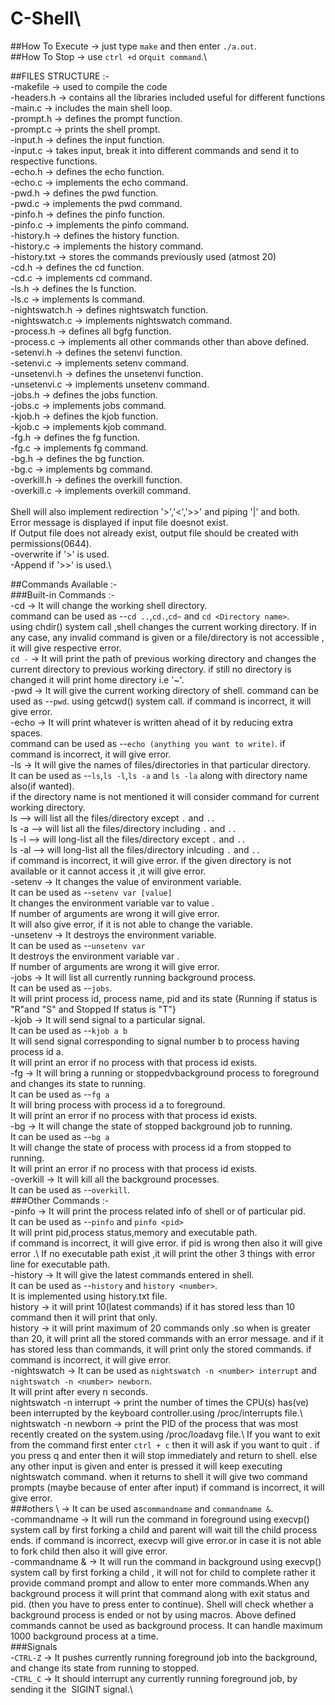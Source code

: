 # C-Shell\\
##How To Execute -> just type `make`  and then enter `./a.out`.\
##How To Stop -> use `ctrl +d` or`quit command`.\

##FILES STRUCTURE :-\
-makefile      -> used to compile the code\
-headers.h     -> contains all the libraries included useful for different functions\
-main.c        -> includes the main shell loop.\
-prompt.h      -> defines the prompt function.\
-prompt.c      -> prints the shell prompt.\
-input.h       -> defines the input function.\
-input.c       -> takes input, break it into different commands and send it to respective functions.\
-echo.h        -> defines the echo function.\
-echo.c        -> implements the echo command.\
-pwd.h         -> defines the pwd function.\
-pwd.c         -> implements the pwd command.\
-pinfo.h       -> defines the pinfo function.\
-pinfo.c       -> implements the pinfo command.\
-history.h     -> defines the history function.\
-history.c     -> implements the history command.\
-history.txt   -> stores the commands previously used (atmost 20)\
-cd.h          -> defines the cd function.\
-cd.c          -> implements cd command.\
-ls.h          -> defines the ls function.\
-ls.c          -> implements ls command.\
-nightswatch.h -> defines nightswatch function.\
-nightswatch.c -> implements nightswatch command.\
-process.h     -> defines all bgfg function.\
-process.c     -> implements all other commands other than above defined.\
-setenvi.h     -> defines the setenvi function.\
-setenvi.c     -> implements setenv command.\
-unsetenvi.h   -> defines the unsetenvi function.\
-unsetenvi.c   -> implements unsetenv command.\
-jobs.h        -> defines the jobs function.\
-jobs.c        -> implements jobs command.\
-kjob.h        -> defines the kjob function.\
-kjob.c        -> implements kjob command.\
-fg.h          -> defines the fg function.\
-fg.c          -> implements fg command.\
-bg.h          -> defines the bg function.\
-bg.c          -> implements bg command.\
-overkill.h    -> defines the overkill function.\
-overkill.c    -> implements overkill command.\
\
Shell will also implement redirection '>','<','>>' and piping '|' and both.\
Error message is displayed if input file doesnot exist.\
If Output file does not already exist, output file should be created with permissions(0644).\
-overwrite if '>' is used.\
-Append if '>>' is used.\

##Commands Available :-\
###Built-in Commands :-\
-cd       -> It will change the working shell directory.\
             command can be used as --`cd ..`,`cd.`,`cd~` and `cd <Directory name>`.\
	     using chdir() system call ,shell changes the current working directory. If in any case, any invalid command is given or a file/directory is not 
	     accessible , it will give respective error.\
	    `cd -` -> It will print the path of previous working directory and changes the current directory to previous working directory.
		if still no directory is changed it will print home directory i.e '~'. \
-pwd      -> It will give the current working directory of shell. command can be used as --`pwd`. using getcwd() system call. if command is incorrect, it will 
             give error.\
-echo     -> It will print whatever is written ahead of it by reducing extra spaces.\
	     command can be used as --`echo (anything you want to write)`.
	     if command is incorrect, it will give error.\
-ls       -> It will give the names of files/directories in that particular directory.\
	 				It can be used as --`ls`,`ls -l`,`ls -a` and `ls -la` along with directory name also(if wanted).\
	 				if the directory name is not mentioned it will consider command for current working directory.\
	 				ls    	--> will list all the files/directory except `.` and `..`\
	 				ls -a   --> will list all the files/directory including `.` and `..`\
	 				ls -l   --> will long-list all the files/directory except `.` and `..`\
	 				ls -al  --> will long-list all the files/directory inlcuding `.` and `..`\
	 				if command is incorrect, it will give error. if the given directory is not available or it cannot access it ,it will give 
					error.\
-setenv   -> It changes the value of environment variable.\
					It can be used as --`setenv var [value]`\
					It changes the environment variable var to value .\
					If number of arguments are wrong it will give error.\
					It will also give error, if it is not able to change the variable.\
-unsetenv   -> It destroys the environment variable.\
					It can be used as --`unsetenv var`\
					It destroys the environment variable var .\
					If number of arguments are wrong it will give error.\
-jobs       -> It will list all currently running background process.\
					It can be used as --`jobs`.\
					It will print process id, process name, pid and its state {Running if status is "R"and "S" and Stopped If status is "T"}\
-kjob       -> It will send signal to a particular signal.\
					It can be used as --`kjob a b`\
					It will send signal corresponding to signal number b to process having process id a.\
					It will print an error if no process with that process id exists.\
-fg         -> It will bring a running or stoppedvbackground process to foreground and changes its state to running.\
					It can be used as --`fg a`\
					It will bring process with process id a to foreground.\
					It will print an error if no process with that process id exists.\
-bg         -> It will change the state of stopped background job to running.\
					It can be used as --`bg a`\
					It will change the state of process with process id a from stopped to running.\
					It will print an error if no process with that process id exists.\
-overkill   -> It will kill all the background processes.\
					It can be used as --`overkill`.\
###Other Commands :-\
-pinfo 		-> It will print the process related info of shell or of particular pid.\
 						It can be used as --`pinfo` and `pinfo <pid>`\
 						It will print pid,process status,memory and executable path.\
 						if command is incorrect, it will give error. if pid is wrong then also it will give error .\ 
 						If no executable path exist ,it will print the other 3 things with error line for executable path.\
-history     -> It will give the latest commands entered in shell.\
 				    	It can be used as --`history` and `history <number>`.\
 				    	It is implemented using history.txt file.\
 				    	history  -> it will print 10(latest commands) if it has stored less than 10 command then it will print that only.\
 				    	history <number> -> it will print maximum of 20 commands only .so when <number> is greater than 20, it will print all the
						stored commands with an error message. and if it has stored less than <number> commands, it will print only the 
						stored commands. if command is incorrect, it will give error.\
-nightswatch -> It can be used as `nightswatch -n <number> interrupt` and `nightswatch -n <number> newborn`.\
 				        It will print after every n seconds.\
 					nightswatch -n <number> interrupt -> print the number of times the CPU(s) has(ve) been interrupted by the keyboard
	controller.using /proc/interrupts file.\ 
 					nightswatch -n <number> newborn   -> print the PID of the process that was most recently created on the system.using /proc/loadavg file.\ 
						If you want to exit from the command first enter `ctrl + c` then it will ask if you want to quit . if you press q 
						and enter then it will stop immediately and return to shell. else any other input is given and enter is pressed it 
						will keep executing nightswatch command. when it returns to shell it will give two command prompts (maybe because
						of enter after input) if command is incorrect, it will give error.\
###others   \ -> It can be used as`commandname` and `commandname &`.\
-commandname -> It will run the command in foreground using execvp() system call by first 
 							forking a child and parent will wait till the child process ends.
 							if command is incorrect, execvp will give error.or in case it is not able to fork child 
 							then also it will give error.\
-commandname & -> It will run the command in background using execvp() system call by first
 						 	forking a child , it will not for child to complete rather it provide command prompt and 
 						 	allow to enter more commands.When any background process it will print that command along with exit status 
							and pid. (then you have to press enter to continue).
 						 	Shell will check whether a background process is ended or not by using macros.
 						 	Above defined commands cannot be used as background process.
 						 	It can handle maximum 1000 background process at a time.\
###Signals   \
-`CTRL-Z` -> It pushes currently running foreground job into the background, and change its state from running to stopped.\
-`CTRL_C` -> It should interrupt any currently running foreground job, by sending it the ​ SIGINT​ signal.\

